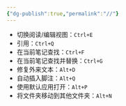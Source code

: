```yaml
---
{"dg-publish":true,"permalink":"//"}
---
```



- 切换阅读/编辑视图：`Ctrl+E`
- 引用：`Ctrl+Q`
- 在当前笔记查找：`Ctrl+F`
- 在当前笔记查找并替换：`Ctrl+G`
- 修复外来文本：`Alt+D`
- 自动插入脚注：`Alt+Q`
- 使用默认应用打开：`Alt+P`
- 将文件夹移动到其他文件夹：`Alt+N`
